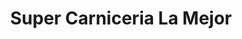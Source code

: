 ---
title: "Super Carniceria La Mejor"
url: /san-lucas-sacatepequez/super-carniceria-la-mejor/
shop: carnicero
---